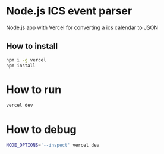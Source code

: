 # Node.js ICS event parser

Node.js app with Vercel for converting a ics calendar to JSON

## How to install

```bash
npm i -g vercel
npm install
```

# How to run

```bash
vercel dev
```

# How to debug

```bash
NODE_OPTIONS='--inspect' vercel dev
```


